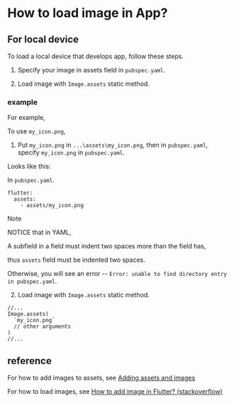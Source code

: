 # How to load image in App?
## For local device
To load a local device that develops app, follow these steps.

1. Specify your image in assets field in `pubspec.yaml`. 

2. Load image with `Image.assets` static method.

### example

For example,

To use `my_icon.png`,

1. Put `my_icon.png` in `...\assets\my_icon.png`, then in `pubspec.yaml`, specify `my_icon.png` in `pubspec.yaml`. 

Looks like this:

In `pubspec.yaml`. 

```
flutter:
  assets:
    - assets/my_icon.png
```

> [!NOTE]
> NOTICE that in YAML,
>
> A subfield in a field must indent two spaces more than the field has,
>
> thus `assets` field must be indented two spaces.
> 
> Otherwise, you will see an error -- `Error: unable to find directory entry in pubspec.yaml`.

2. Load image with `Image.assets` static method.

```
//...
Image.assets(
  `my_icon.png`
  // other arguments
)
//...
```

## reference

For how to add images to assets, see [Adding assets and images](https://docs.flutter.dev/ui/assets/assets-and-images)

For how to load images, see [How to add image in Flutter? (stackoverflow)](https://stackoverflow.com/questions/50903106/how-to-add-image-in-flutter)
